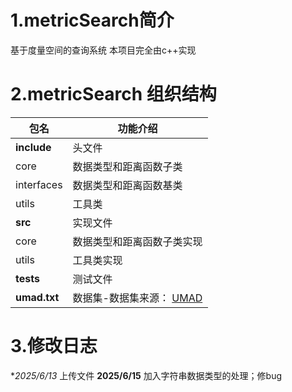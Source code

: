 # 1.metricSearch简介
基于度量空间的查询系统
本项目完全由c++实现
# 2.metricSearch 组织结构

|包名|功能介绍|
|-|-|
|**include**| 头文件|
|core|数据类型和距离函数子类|
|interfaces|数据类型和距离函数基类|
|utils|工具类|
|**src**| 实现文件|
|core|数据类型和距离函数子类实现|
|utils|工具类实现|
|**tests** | 测试文件|
|**umad.txt**| 数据集-数据集来源： [UMAD](https://gitee.com/UMAD/UMAD/wikis/pages?sort_id=2497170&doc_id=840507#12-%E6%95%B0%E6%8D%AE%E9%9B%86%E4%BB%8B%E7%BB%8D) |
# 3.修改日志
**2025/6/13* 上传文件
**2025/6/15** 加入字符串数据类型的处理；修bug
